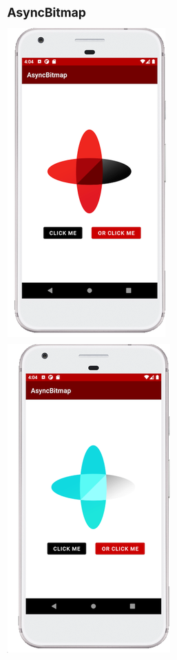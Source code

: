 # AsyncBitmap

![Image alt](https://github.com/noshum/AsyncBitmap/blob/main/AsyncBitmapScreenNoInvert.png)

![Image alt](https://github.com/noshum/AsyncBitmap/blob/main/AsyncBitmapScreenInvert.png)
